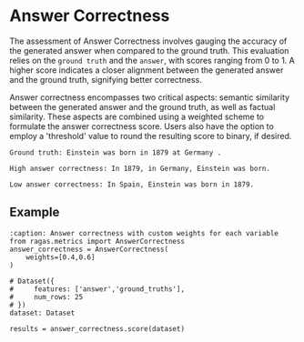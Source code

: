 # Answer Correctness

The assessment of Answer Correctness involves gauging the accuracy of the generated answer when compared to the ground truth. This evaluation relies on the `ground truth` and the `answer`, with scores ranging from 0 to 1. A higher score indicates a closer alignment between the generated answer and the ground truth, signifying better correctness.

Answer correctness encompasses two critical aspects: semantic similarity between the generated answer and the ground truth, as well as factual similarity. These aspects are combined using a weighted scheme to formulate the answer correctness score. Users also have the option to employ a 'threshold' value to round the resulting score to binary, if desired.


```{hint}
Ground truth: Einstein was born in 1879 at Germany .

High answer correctness: In 1879, in Germany, Einstein was born. 

Low answer correctness: In Spain, Einstein was born in 1879. 
```


## Example

```{code-block} python
:caption: Answer correctness with custom weights for each variable
from ragas.metrics import AnswerCorrectness
answer_correctness = AnswerCorrectness(
    weights=[0.4,0.6]
)

# Dataset({
#     features: ['answer','ground_truths'],
#     num_rows: 25
# })
dataset: Dataset

results = answer_correctness.score(dataset)

```